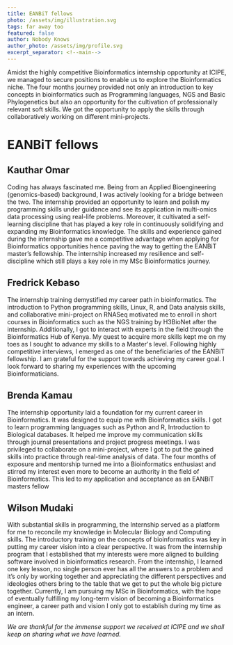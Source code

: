 ```yaml
---
title: EANBiT fellows
photo: /assets/img/illustration.svg
tags: far away too
featured: false
author: Nobody Knows
author_photo: /assets/img/profile.svg
excerpt_separator: <!--main-->
---
```


Amidst the highly competitive Bioinformatics internship opportunity at ICIPE, we managed to secure positions to enable us to explore the Bioinformatics niche. The four months journey provided not only an introduction to key concepts in bioinformatics such as Programming languages, NGS and Basic Phylogenetics but also an opportunity for the cultivation of professionally relevant soft skills. We got the opportunity to apply the skills through collaboratively working on different mini-projects.


<!--main-->

# EANBiT fellows

## Kauthar Omar

Coding has always fascinated me. Being from an Applied Bioengineering (genomics-based) background, I was actively looking for a bridge between the two. The internship provided an opportunity to learn and polish my programming skills under guidance and see its application in multi-omics data processing using real-life problems. Moreover, it cultivated a self-learning discipline that has played a key role in continuously solidifying and expanding my Bioinformatics knowledge. The skills and experience gained during the internship gave me a competitive advantage when applying for Bioinformatics opportunities hence paving the way to getting the EANBiT master’s fellowship. The internship increased my resilience and self-discipline which still plays a key role in my MSc Bioinformatics journey.

## Fredrick Kebaso

The internship training demystified my career path in bioinformatics. The introduction to Python programming skills, Linux, R, and Data analysis skills, and collaborative mini-project on RNASeq motivated me to enroll in short courses in Bioinformatics such as the NGS training by H3BioNet after the internship. Additionally, I got to interact with experts in the field through the Bioinformatics Hub of Kenya. My quest to acquire more skills kept me on my toes as I sought to advance my skills to a Master's level. Following highly competitive interviews, I emerged as one of the beneficiaries of the EANBiT fellowship. I am grateful for the support towards achieving my career goal. I look forward to sharing my experiences with the upcoming Bioinformaticians.

## Brenda Kamau

The internship opportunity laid a foundation for my current career in Bioinformatics. It was designed to equip me with Bioinformatics skills. I got to learn programming languages such as Python and R, Introduction to Biological databases. It helped me improve my communication skills through journal presentations and project progress meetings. I was privileged to collaborate on a mini-project, where I got to put the gained skills into practice through real-time analysis of data. The four months of exposure and mentorship turned me into a Bioinformatics enthusiast and stirred my interest even more to become an authority in the field of Bioinformatics. This led to my application and acceptance as an EANBiT masters fellow

## Wilson Mudaki

With substantial skills in programming, the Internship served as a platform for me to reconcile my knowledge in Molecular Biology and Computing skills. The introductory training on the concepts of bioinformatics was key in putting my career vision into a clear perspective. It was from the internship program that I established that my interests were more aligned to building software involved in bioinformatics research. From the internship, I learned one key lesson, no single person ever has all the answers to a problem and it’s only by working together and appreciating the different perspectives and ideologies others bring to the table that we get to put the whole big picture together. Currently, I am pursuing my MSc in Bioinformatics, with the hope of eventually fulfilling my long-term vision of becoming a Bioinformatics engineer, a career path and vision I only got to establish during my time as an intern.


*We are thankful for the immense support we received at ICIPE and we shall keep on sharing what we have learned.*

